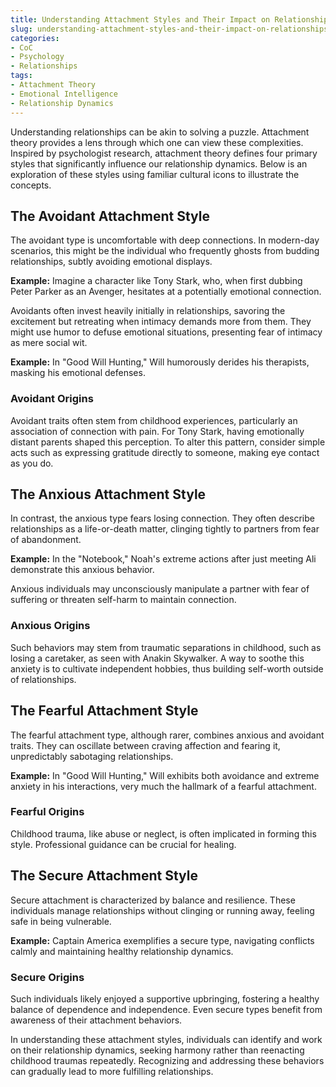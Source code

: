 ```yaml
---
title: Understanding Attachment Styles and Their Impact on Relationships
slug: understanding-attachment-styles-and-their-impact-on-relationships
categories:
- CoC
- Psychology
- Relationships
tags:
- Attachment Theory
- Emotional Intelligence
- Relationship Dynamics
---
```


Understanding relationships can be akin to solving a puzzle. Attachment theory provides a lens through which one can view these complexities. Inspired by psychologist research, attachment theory defines four primary styles that significantly influence our relationship dynamics. Below is an exploration of these styles using familiar cultural icons to illustrate the concepts.

## The Avoidant Attachment Style

The avoidant type is uncomfortable with deep connections. In modern-day scenarios, this might be the individual who frequently ghosts from budding relationships, subtly avoiding emotional displays.

**Example:** Imagine a character like Tony Stark, who, when first dubbing Peter Parker as an Avenger, hesitates at a potentially emotional connection.

Avoidants often invest heavily initially in relationships, savoring the excitement but retreating when intimacy demands more from them. They might use humor to defuse emotional situations, presenting fear of intimacy as mere social wit.

**Example:** In "Good Will Hunting," Will humorously derides his therapists, masking his emotional defenses.

### Avoidant Origins

Avoidant traits often stem from childhood experiences, particularly an association of connection with pain. For Tony Stark, having emotionally distant parents shaped this perception. To alter this pattern, consider simple acts such as expressing gratitude directly to someone, making eye contact as you do.

## The Anxious Attachment Style

In contrast, the anxious type fears losing connection. They often describe relationships as a life-or-death matter, clinging tightly to partners from fear of abandonment.

**Example:** In the "Notebook," Noah's extreme actions after just meeting Ali demonstrate this anxious behavior.

Anxious individuals may unconsciously manipulate a partner with fear of suffering or threaten self-harm to maintain connection.

### Anxious Origins

Such behaviors may stem from traumatic separations in childhood, such as losing a caretaker, as seen with Anakin Skywalker. A way to soothe this anxiety is to cultivate independent hobbies, thus building self-worth outside of relationships.

## The Fearful Attachment Style

The fearful attachment type, although rarer, combines anxious and avoidant traits. They can oscillate between craving affection and fearing it, unpredictably sabotaging relationships.

**Example:** In "Good Will Hunting," Will exhibits both avoidance and extreme anxiety in his interactions, very much the hallmark of a fearful attachment.

### Fearful Origins

Childhood trauma, like abuse or neglect, is often implicated in forming this style. Professional guidance can be crucial for healing.

## The Secure Attachment Style

Secure attachment is characterized by balance and resilience. These individuals manage relationships without clinging or running away, feeling safe in being vulnerable.

**Example:** Captain America exemplifies a secure type, navigating conflicts calmly and maintaining healthy relationship dynamics.

### Secure Origins

Such individuals likely enjoyed a supportive upbringing, fostering a healthy balance of dependence and independence. Even secure types benefit from awareness of their attachment behaviors.

In understanding these attachment styles, individuals can identify and work on their relationship dynamics, seeking harmony rather than reenacting childhood traumas repeatedly. Recognizing and addressing these behaviors can gradually lead to more fulfilling relationships.
